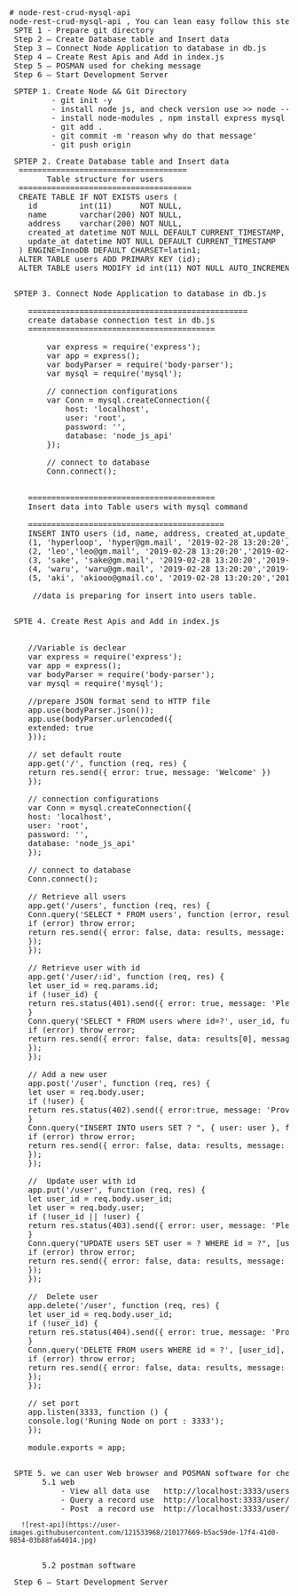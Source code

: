 <pre>
# node-rest-crud-mysql-api
node-rest-crud-mysql-api , You can lean easy follow this step
 SPTE 1 - Prepare git directory
 Step 2 – Create Database table and Insert data
 Step 3 – Connect Node Application to database in db.js
 Step 4 – Create Rest Apis and Add in index.js
 Step 5 – POSMAN used for cheking message
 Step 6 – Start Development Server
</pre>

<pre>
 SPTEP 1. Create Node && Git Directory 
         - git init -y
         - install node js, and check version use >> node --version
         - install node-modules , npm install express mysql mysql2 cors body-parsher
         - git add .
         - git commit -m 'reason why do that message'
         - git push origin         
</pre>

<pre>
 SPTEP 2. Create Database table and Insert data
  ====================================
        Table structure for users
  =====================================
  CREATE TABLE IF NOT EXISTS users (
    id         int(11)      NOT NULL,
    name       varchar(200) NOT NULL,
    address    varchar(200) NOT NULL,
    created_at datetime NOT NULL DEFAULT CURRENT_TIMESTAMP,
    update_at datetime NOT NULL DEFAULT CURRENT_TIMESTAMP
  ) ENGINE=InnoDB DEFAULT CHARSET=latin1;
  ALTER TABLE users ADD PRIMARY KEY (id);
  ALTER TABLE users MODIFY id int(11) NOT NULL AUTO_INCREMENT;

</pre>

<pre>
 SPTEP 3. Connect Node Application to database in db.js

    ===============================================
    create database connection test in db.js
    ========================================
    
        var express = require('express');
        var app = express();
        var bodyParser = require('body-parser');
        var mysql = require('mysql');

        // connection configurations
        var Conn = mysql.createConnection({
            host: 'localhost',
            user: 'root',
            password: '',
            database: 'node_js_api'
        });
        
        // connect to database
        Conn.connect(); 


    ========================================
    Insert data into Table users with mysql command

    ==========================================
    INSERT INTO users (id, name, address, created_at,update_at) VALUES
    (1, 'hyperloop', 'hyper@gm.mail', '2019-02-28 13:20:20','2019-02-28 13:20:20'),
    (2, 'leo','leo@gm.mail', '2019-02-28 13:20:20','2019-02-28 13:20:20'),
    (3, 'sake', 'sake@gm.mail', '2019-02-28 13:20:20','2019-02-28 13:20:20'),
    (4, 'waru', 'waru@gm.mail', '2019-02-28 13:20:20','2019-02-28 13:20:20'),
    (5, 'aki', 'akiooo@gmail.co', '2019-02-28 13:20:20','2019-02-28 13:20:20');

     //data is preparing for insert into users table.

</pre>

<pre>
 SPTE 4. Create Rest Apis and Add in index.js
        

    //Variable is declear 
    var express = require('express');
    var app = express();
    var bodyParser = require('body-parser');
    var mysql = require('mysql');

    //prepare JSON format send to HTTP file
    app.use(bodyParser.json());
    app.use(bodyParser.urlencoded({
    extended: true
    }));

    // set default route 
    app.get('/', function (req, res) {
    return res.send({ error: true, message: 'Welcome' })
    });

    // connection configurations
    var Conn = mysql.createConnection({
    host: 'localhost',
    user: 'root',
    password: '',
    database: 'node_js_api'
    });

    // connect to database
    Conn.connect(); 

    // Retrieve all users 
    app.get('/users', function (req, res) {
    Conn.query('SELECT * FROM users', function (error, results, fields) {
    if (error) throw error;
    return res.send({ error: false, data: results, message: 'users list.' });
    });
    });

    // Retrieve user with id 
    app.get('/user/:id', function (req, res) {
    let user_id = req.params.id;
    if (!user_id) {
    return res.status(401).send({ error: true, message: 'Please provide user_id' });
    }
    Conn.query('SELECT * FROM users where id=?', user_id, function (error, results, fields) {
    if (error) throw error;
    return res.send({ error: false, data: results[0], message: 'users list.' });
    });
    });

    // Add a new user  
    app.post('/user', function (req, res) {
    let user = req.body.user;
    if (!user) {
    return res.status(402).send({ error:true, message: 'Provide user' });
    }
    Conn.query("INSERT INTO users SET ? ", { user: user }, function (error, results, fields) {
    if (error) throw error;
    return res.send({ error: false, data: results, message: 'Created successfully.' });
    });
    });

    //  Update user with id
    app.put('/user', function (req, res) {
    let user_id = req.body.user_id;
    let user = req.body.user;
    if (!user_id || !user) {
    return res.status(403).send({ error: user, message: 'Please provide user and user_id' });
    }
    Conn.query("UPDATE users SET user = ? WHERE id = ?", [user, user_id], function (error, results, fields) {
    if (error) throw error;
    return res.send({ error: false, data: results, message: 'Updated successfully.' });
    });
    });

    //  Delete user
    app.delete('/user', function (req, res) {
    let user_id = req.body.user_id;
    if (!user_id) {
    return res.status(404).send({ error: true, message: 'Provide user_id' });
    }
    Conn.query('DELETE FROM users WHERE id = ?', [user_id], function (error, results, fields) {
    if (error) throw error;
    return res.send({ error: false, data: results, message: 'updated successfully.' });
    });
    }); 

    // set port
    app.listen(3333, function () {
    console.log('Runing Node on port : 3333');
    });

    module.exports = app;

</pre>

<pre>
 SPTE 5. we can user Web browser and POSMAN software for cheking node js message
       5.1 web 
           - View all data use   http://localhost:3333/users/
           - Query a record use  http://localhost:3333/user/1
           - Post  a record use  http://localhost:3333/user/ [data package]
</pre>
       ![rest-api](https://user-images.githubusercontent.com/121533968/210177669-b5ac59de-17f4-41d0-9854-03b88fa64014.jpg) 
<pre>

       5.2 postman software
</pre>

<pre>
 Step 6 – Start Development Server
</pre>


